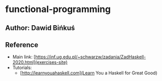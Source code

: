 # functional-programming

## Author: Dawid Bińkuś

## Reference

* Main link: [https://inf.ug.edu.pl/~schwarzw/zadania/ZadHaskell-2020.html](exercises-site)
* Tutorials: 
    * [http://learnyouahaskell.com](Learn You a Haskell for Great Good)

